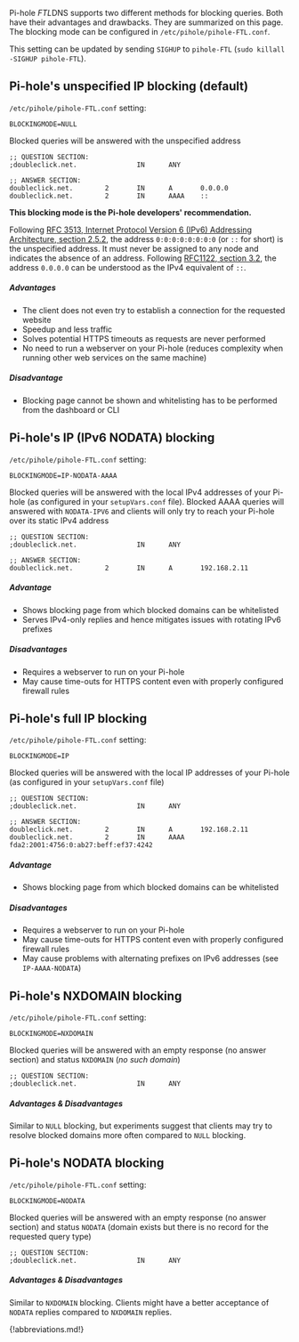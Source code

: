 Pi-hole *FTL*DNS supports two different methods for blocking queries. Both have their advantages and drawbacks. They are summarized on this page. The blocking mode can be configured in `/etc/pihole/pihole-FTL.conf`.

This setting can be updated by sending `SIGHUP` to `pihole-FTL` (`sudo killall -SIGHUP pihole-FTL`).

## Pi-hole's unspecified IP blocking (default)

`/etc/pihole/pihole-FTL.conf` setting:

```
BLOCKINGMODE=NULL
```

Blocked queries will be answered with the unspecified address

```
;; QUESTION SECTION:
;doubleclick.net.               IN      ANY

;; ANSWER SECTION:
doubleclick.net.        2       IN      A       0.0.0.0
doubleclick.net.        2       IN      AAAA    ::
```

**This blocking mode is the Pi-hole developers' recommendation.**

Following [RFC 3513, Internet Protocol Version 6 (IPv6) Addressing Architecture, section 2.5.2](https://tools.ietf.org/html/rfc3513#section-2.5.2), the address `0:0:0:0:0:0:0:0` (or `::` for short) is the unspecified address. It must never be assigned to any node and indicates the absence of an address. Following [RFC1122, section 3.2](https://tools.ietf.org/html/rfc1122#section-3.2), the address `0.0.0.0` can be understood as the IPv4 equivalent of `::`.

##### Advantages

- The client does not even try to establish a connection for the requested website
- Speedup and less traffic
- Solves potential HTTPS timeouts as requests are never performed
- No need to run a webserver on your Pi-hole (reduces complexity when running other web services on the same machine)

##### Disadvantage

- Blocking page cannot be shown and whitelisting has to be performed from the dashboard or CLI

## Pi-hole's IP (IPv6 NODATA) blocking

`/etc/pihole/pihole-FTL.conf` setting:

```
BLOCKINGMODE=IP-NODATA-AAAA
```

Blocked queries will be answered with the local IPv4 addresses of your Pi-hole (as configured in your `setupVars.conf` file). Blocked AAAA queries will answered with `NODATA-IPV6` and clients will only try to reach your Pi-hole over its static IPv4 address

```
;; QUESTION SECTION:
;doubleclick.net.               IN      ANY

;; ANSWER SECTION:
doubleclick.net.        2       IN      A       192.168.2.11
```

##### Advantage

- Shows blocking page from which blocked domains can be whitelisted
- Serves IPv4-only replies and hence mitigates issues with rotating IPv6 prefixes

##### Disadvantages

- Requires a webserver to run on your Pi-hole
- May cause time-outs for HTTPS content even with properly configured firewall rules

## Pi-hole's full IP blocking

`/etc/pihole/pihole-FTL.conf` setting:

```
BLOCKINGMODE=IP
```

Blocked queries will be answered with the local IP addresses of your Pi-hole (as configured in your `setupVars.conf` file)

```
;; QUESTION SECTION:
;doubleclick.net.               IN      ANY

;; ANSWER SECTION:
doubleclick.net.        2       IN      A       192.168.2.11
doubleclick.net.        2       IN      AAAA    fda2:2001:4756:0:ab27:beff:ef37:4242
```

##### Advantage

- Shows blocking page from which blocked domains can be whitelisted

##### Disadvantages

- Requires a webserver to run on your Pi-hole
- May cause time-outs for HTTPS content even with properly configured firewall rules
- May cause problems with alternating prefixes on IPv6 addresses (see `IP-AAAA-NODATA`)

## Pi-hole's NXDOMAIN blocking

`/etc/pihole/pihole-FTL.conf` setting:

```
BLOCKINGMODE=NXDOMAIN
```

Blocked queries will be answered with an empty response (no answer section) and status `NXDOMAIN` (*no such domain*)

```
;; QUESTION SECTION:
;doubleclick.net.               IN      ANY
```

##### Advantages & Disadvantages

Similar to `NULL` blocking, but experiments suggest that clients may try to resolve blocked domains more often compared to `NULL` blocking.

## Pi-hole's NODATA blocking

`/etc/pihole/pihole-FTL.conf` setting:

```
BLOCKINGMODE=NODATA
```

Blocked queries will be answered with an empty response (no answer section) and status `NODATA` (domain exists but there is no record for the requested query type)

```
;; QUESTION SECTION:
;doubleclick.net.               IN      ANY
```

##### Advantages & Disadvantages

Similar to `NXDOMAIN` blocking. Clients might have a better acceptance of `NODATA` replies compared to `NXDOMAIN` replies.

{!abbreviations.md!}
